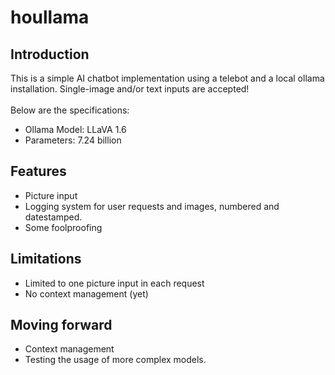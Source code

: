 # houllama
## Introduction
This is a simple AI chatbot implementation using a telebot and a local ollama installation. Single-image and/or text inputs are accepted!
<br /><br />
Below are the specifications:
- Ollama Model: LLaVA 1.6
- Parameters: 7.24 billion
## Features
- Picture input
- Logging system for user requests and images, numbered and datestamped.
- Some foolproofing
## Limitations
- Limited to one picture input in each request
- No context management (yet)
## Moving forward
- Context management
- Testing the usage of more complex models.
